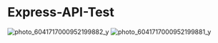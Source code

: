 # Express-API-Test
![photo_6041717000952199882_y](https://user-images.githubusercontent.com/79543679/184817264-70152c95-a5cb-4c37-8ac6-7667fdc61319.jpeg)
![photo_6041717000952199881_y](https://user-images.githubusercontent.com/79543679/184817270-f4b509cf-7919-4b6b-b39c-79320feaaed8.jpeg)
